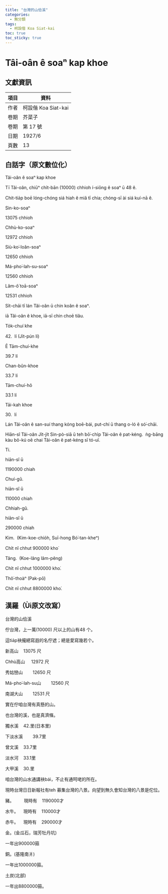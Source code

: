 ```yaml
---
title: "台灣的山佮溪"
categories:
  - 無分類
tags:
  - 柯設偕 Koa Siat-kai
toc: true
toc_sticky: true
---
```


# Tâi-oân ê soaⁿ kap khoe

## 文獻資訊

| 項目 | 資料 |
|---|---|
| 作者 | 柯設偕 Koa Siat-kai |
| 卷期 | 芥菜子 |
| 卷期 | 第 17 號 |
| 日期 | 1927/6 |
| 頁數 | 13 |

## 白話字（原文數位化）

Tâi-oân ê soaⁿ kap khoe

Tī Tâi-oân, chiūⁿ chi̍t-bān (10000) chhioh í-siōng ê soaⁿ ū 48 ê.

Chit-tia̍p boē lóng-chóng siá hiah ê miâ tī chia; chóng-sī ài siá kuí-nā ê.

Sin-ko-soaⁿ

13075 chhioh

Chhù-ko-soaⁿ

12972 chhioh

Siù-ko͘-loân-soaⁿ

12650 chhioh

Má-pho͘-lah-su-soaⁿ

12560 chhioh

Lâm-ô͘ toā-soaⁿ

12531 chhioh

Si̍t-chāi tī lán Tâi-oân ū chin koân ê soaⁿ.

iā Tâi-oân ê khoe, iā-sī chin choē tiâu.

To̍k-chuí khe

42.  lí (Ji̍t-pún lí)

Ē Tām-chuí-khe

39.7 lí

Chan-bûn-khoe

33.7 lí

Tām-chuí-hô

33.1 lí

Tāi-kah khoe

30.  lí

Lán Tâi-oân ê san-suí thang kóng boē-bái, put-chí ū thang o-ló ê só͘-chāi.

Hiān-sî Tâi-oân Ji̍t-ji̍t Sin-pò-siā ū teh bō͘-chi̍p Tâi-oân ê pat-kéng.  ǹg-bāng kàu bô-kú oē chai Tâi-oân ê pat-kéng sī tó-uī.

Ti.

hiān-sî ū

1190000 chiah

Chuí-gû.

hiān-sî ū

110000 chiah

Chhiah-gû.

hiān-sî ū

290000 chiah

Kim.  (Kim-koe-chio̍h, Suī-hong Bó͘-tan-kheⁿ)

Chi̍t nî chhut 900000 kho͘

Tâng.  (Koe-lâng lâm-pêng)

Chi̍t nî chhut 1000000 kho͘.

Thô͘-thoàⁿ (Pak-pō͘)

Chi̍t nî chhut 8800000 kho͘.

## 漢羅（Ùi原文改寫）

台灣的山佮溪

佇台灣，上一萬(10000) 尺以上的山有48 个。

這tia̍p袂攏總寫遐的名佇遮；總是愛寫幾若个。

新高山    13075 尺

Chhù高山     12972 尺

秀姑巒山        12650 尺

Má-pho͘-lah-su山        12560 尺

南湖大山        12531 尺

實在佇咱台灣有真懸的山。

也台灣的溪，也是真濟條。

獨水溪    42.里(日本里)

下淡水溪        39.7里

曾文溪    33.7里

淡水河    33.1里

大甲溪    30.里

咱台灣的山水通講袂bái，不止有通呵咾的所在。

現時台灣日日新報社有teh 募集台灣的八景。向望到無久會知台灣的八景是佗位。

豬。        現時有    1190000才

水牛。    現時有    110000才

赤牛。    現時有    290000才

金。(金瓜石，瑞芳牡丹坑)

一年出900000箍

銅。(基隆南爿)

一年出1000000箍。

土炭(北部)

一年出8800000箍。
